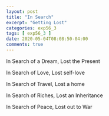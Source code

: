 ```yaml
---
layout: post
title: "In Search"
excerpt: "Getting Lost"
categories: exp56_3
tags: [ exp56_3 ]
date: 2020-05-04T08:08:50-04:00
comments: true
---
```


In Search of a Dream, Lost the Present

In Search of Love, Lost self-love

In Search of Travel, Lost a home

In Search of Riches, Lost an Inheritance

In Search of Peace, Lost out to War
